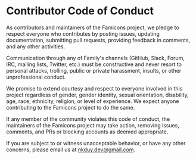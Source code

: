 # Contributor Code of Conduct

As contributors and maintainers of the Famicons project, we pledge to respect everyone who contributes by posting issues, updating documentation, submitting pull requests, providing feedback in comments, and any other activities.

Communication through any of Family's channels (GitHub, Slack, Forum, IRC, mailing lists, Twitter, etc.) must be constructive and never resort to personal attacks, trolling, public or private harassment, insults, or other unprofessional conduct.

We promise to extend courtesy and respect to everyone involved in this project regardless of gender, gender identity, sexual orientation, disability, age, race, ethnicity, religion, or level of experience. We expect anyone contributing to the Famicons project to do the same.

If any member of the community violates this code of conduct, the maintainers of the Famicons project may take action, removing issues, comments, and PRs or blocking accounts as deemed appropriate.

If you are subject to or witness unacceptable behavior, or have any other concerns, please email us at [nkduy.dev@gmail.com](mailto:nkduy.dev@gmail.com).
